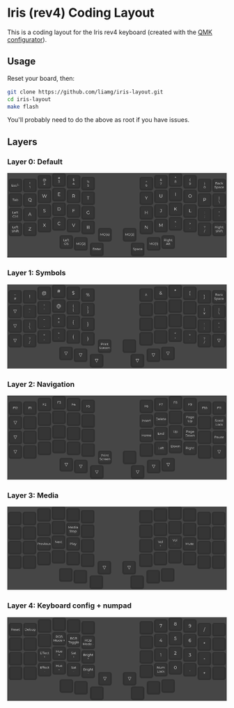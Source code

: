 # Iris (rev4) Coding Layout

This is a coding layout for the Iris rev4 keyboard (created with the [QMK configurator](https://config.qmk.fm/#/)).

## Usage

Reset your board, then:

```bash
git clone https://github.com/liamg/iris-layout.git
cd iris-layout
make flash
```

You'll probably need to do the above as root if you have issues.

## Layers

### Layer 0: Default

![0](layer0.png)


### Layer 1: Symbols

![1](layer1.png)


### Layer 2: Navigation

![2](layer2.png)


### Layer 3: Media

![3](layer3.png)


### Layer 4: Keyboard config + numpad

![4](layer4.png)


